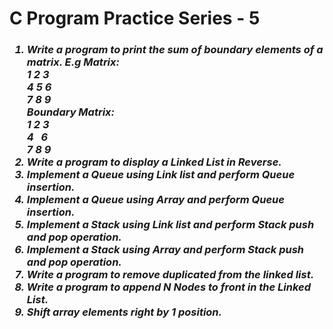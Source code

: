 <h1> C Program Practice Series - 5 </h1>
<h3><i>
<ol>
<li> Write a program to print the sum of boundary elements of a matrix. E.g
Matrix:<br>
1 2 3<br>
4 5 6<br>
7 8 9<br>
Boundary Matrix: <br>
 1 2 3<br>
 4 &nbsp;&nbsp;6<br>
 7 8 9
</li>
<li> Write a program to display a Linked List in Reverse. </li> 
<li> Implement a Queue using Link list and perform Queue insertion. </li> 
<li> Implement a Queue using Array and perform Queue insertion. </li>
<li> Implement a Stack using Link list and perform Stack push and pop operation. </li>
<li> Implement a Stack using Array and perform Stack push and pop operation. </li>
<li> Write a program to remove duplicated from the linked list. </li>

<li> Write a program to append N Nodes to front in the Linked List.</li>
 <li> Shift array elements right by 1 position.</li>
</ol></i></h3>
